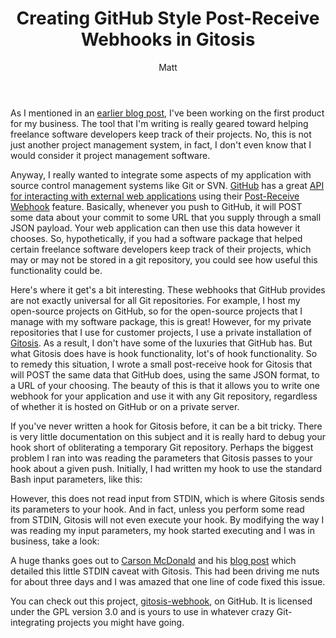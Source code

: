 ﻿---
title: Creating GitHub Style Post-Receive Webhooks in Gitosis
author: Matt
layout: post
permalink: /2011/01/creating-github-style-post-receive-webhooks-in-gitosis/
categories:
  - Development
tags:
  - git
  - tutorial
---

As I mentioned in an [earlier blog post](http://mbmccormick.com/2010/12/rapid-application-development-with-limonade-and-php/), I've been working on the first product for my business. The tool that I'm writing is really geared toward helping freelance software developers keep track of their projects. No, this is not just another project management system, in fact, I don't even know that I would consider it project management software.

Anyway, I really wanted to integrate some aspects of my application with source control management systems like Git or SVN. [GitHub][2] has a great [API for interacting with external web applications][3] using their [Post-Receive Webhook][4] feature. Basically, whenever you push to GitHub, it will POST some data about your commit to some URL that you supply through a small JSON payload. Your web application can then use this data however it chooses. So, hypothetically, if you had a software package that helped certain freelance software developers keep track of their projects, which may or may not be stored in a git repository, you could see how useful this functionality could be.

 [2]: http://github.com
 [3]: http://help.github.com/post-receive-hooks/
 [4]: http://help.github.com/testing-webhooks/

Here's where it get's a bit interesting. These webhooks that GitHub provides are not exactly universal for all Git repositories. For example, I host my open-source projects on GitHub, so for the open-source projects that I manage with my software package, this is great! However, for my private repositories that I use for customer projects, I use a private installation of [Gitosis][5]. As a result, I don't have some of the luxuries that GitHub has. But what Gitosis does have is hook functionality, lot's of hook functionality. So to remedy this situation, I wrote a small post-receive hook for Gitosis that will POST the same data that GitHub does, using the same JSON format, to a URL of your choosing. The beauty of this is that it allows you to write one webhook for your application and use it with any Git repository, regardless of whether it is hosted on GitHub or on a private server.

 [5]: http://eagain.net/gitweb/?p=gitosis.git

If you've never written a hook for Gitosis before, it can be a bit tricky. There is very little documentation on this subject and it is really hard to debug your hook short of obliterating a temporary Git repository. Perhaps the biggest problem I ran into was reading the parameters that Gitosis passes to your hook about a given push. Initially, I had written my hook to use the standard Bash input parameters, like this:

<script src="https://gist.github.com/mbmccormick/799680.js"> </script>

However, this does not read input from STDIN, which is where Gitosis sends its parameters to your hook. And in fact, unless you perform some read from STDIN, Gitosis will not even execute your hook. By modifying the way I was reading my input parameters, my hook started executing and I was in business, take a look:

<script src="https://gist.github.com/mbmccormick/799682.js"> </script>

A huge thanks goes out to [Carson McDonald][6] and his [blog post][7] which detailed this little STDIN caveat with Gitosis. This had been driving me nuts for about three days and I was amazed that one line of code fixed this issue.

 [6]: https://github.com/carsonmcdonald
 [7]: http://www.ioncannon.net/system-administration/1362/example-git-pre-receive-and-post-receive-hooks-to-avoid-a-signal-13-error/

You can check out this project, [gitosis-webhook][8], on GitHub. It is licensed under the GPL version 3.0 and is yours to use in whatever crazy Git-integrating projects you might have going.

 [8]: https://github.com/mbmccormick/gitosis-webhook

